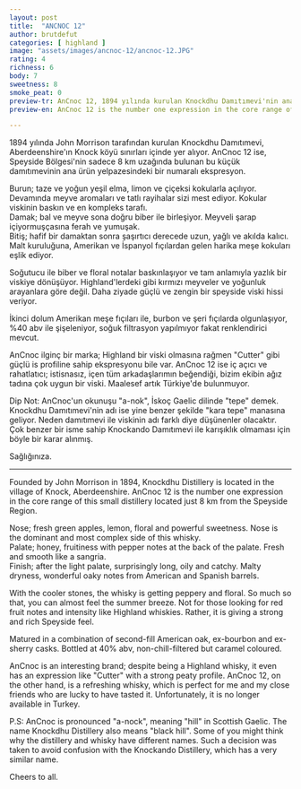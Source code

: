 ```yaml
---
layout: post
title:  "ANCNOC 12"
author: brutdefut
categories: [ highland ]
image: "assets/images/ancnoc-12/ancnoc-12.JPG"
rating: 4
richness: 6
body: 7
sweetness: 8
smoke_peat: 0
preview-tr: AnCnoc 12, 1894 yılında kurulan Knockdhu Damıtımevi'nin ana ürün gamındaki bir numaralı ekspresyon.  
preview-en: AnCnoc 12 is the number one expression in the core range of Knockdhu Distillery.(Est.1894)   

---
```


1894 yılında John Morrison tarafından kurulan Knockdhu Damıtımevi, Aberdeenshire'ın Knock köyü sınırları içinde yer alıyor. AnCnoc 12 ise, Speyside Bölgesi'nin sadece 8 km uzağında bulunan bu küçük damıtımevinin ana ürün yelpazesindeki bir numaralı ekspresyon.  

Burun; taze ve yoğun yeşil elma, limon ve çiçeksi kokularla açılıyor. Devamında meyve aromaları ve tatlı rayihalar sizi mest ediyor. Kokular viskinin baskın ve en kompleks tarafı.  
Damak; bal ve meyve sona doğru biber ile birleşiyor. Meyveli şarap içiyormuşçasına ferah ve yumuşak.  
Bitiş; hafif bir damaktan sonra şaşırtıcı derecede uzun, yağlı ve akılda kalıcı. Malt kuruluğuna, Amerikan ve İspanyol fıçılardan gelen harika meşe kokuları eşlik ediyor.  

Soğutucu ile biber ve floral notalar baskınlaşıyor ve tam anlamıyla yazlık bir viskiye dönüşüyor. Highland'lerdeki gibi kırmızı meyveler ve yoğunluk arayanlara göre değil. Daha ziyade güçlü ve zengin bir speyside viski hissi veriyor.  

İkinci dolum Amerikan meşe fıçıları ile, burbon ve şeri fıçılarda olgunlaşıyor, %40 abv ile şişeleniyor, soğuk filtrasyon yapılmıyor fakat renklendirici mevcut.  

AnCnoc ilginç bir marka; Highland bir viski olmasına rağmen "Cutter" gibi güçlü is profiline sahip ekspresyonu bile var. AnCnoc 12 ise iç açıcı ve rahatlatıcı; istisnasız, içen tüm arkadaşlarımın beğendiği, bizim ekibin ağız tadına çok uygun bir viski. Maalesef artık Türkiye'de bulunmuyor.  

Dip Not: AnCnoc'un okunuşu "a-nok", İskoç Gaelic dilinde "tepe" demek. Knockdhu Damıtımevi'nin adı ise yine benzer şekilde "kara tepe" manasına geliyor. Neden damıtımevi ile viskinin adı farklı diye düşünenler olacaktır. Çok benzer bir isme sahip Knockando Damıtımevi ile karışıklık olmaması için böyle bir karar alınmış.  

Sağlığınıza.    
 
-----------------------------------------------

<p id="english"></p>

Founded by John Morrison in 1894, Knockdhu Distillery is located in the village of Knock, Aberdeenshire. AnCnoc 12 is the number one expression in the core range of this small distillery located just 8 km from the Speyside Region.  

Nose; fresh green apples, lemon, floral and powerful sweetness. Nose is the dominant and most complex side of this whisky.  
Palate; honey, fruitiness with pepper notes at the back of the palate. Fresh and smooth like a sangria.  
Finish; after the light palate, surprisingly long, oily and catchy. Malty dryness, wonderful oaky notes from American and Spanish barrels.  

With the cooler stones, the whisky is getting peppery and floral. So much so that, you can almost feel the summer breeze. Not for those looking for red fruit notes and intensity like Highland whiskies. Rather, it is giving a strong and rich Speyside feel.  

Matured in a combination of second-fill American oak, ex-bourbon and ex-sherry casks. Bottled at 40% abv, non-chill-filtered but caramel coloured.  

AnCnoc is an interesting brand; despite being a Highland whisky, it even has an expression like "Cutter" with a strong peaty profile. AnCnoc 12, on the other hand, is a refreshing whisky, which is perfect for me and my close friends who are lucky to have tasted it. Unfortunately, it is no longer available in Turkey.   

P.S: AnCnoc is pronounced "a-nock", meaning "hill" in Scottish Gaelic. The name Knockdhu Distillery also means "black hill". Some of you might think why the distillery and whisky have different names. Such a decision was taken to avoid confusion with the Knockando Distillery, which has a very similar name.  

Cheers to all.              
  
